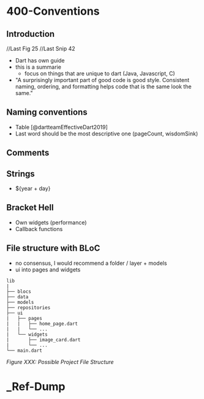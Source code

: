 # 400-Conventions
## Introduction
//Last Fig 25
//Last Snip 42

- Dart has own guide
- this is a summarie
  - focus on things that are unique to dart (Java, Javascript, C)
- "A surprisingly important part of good code is good style. Consistent naming, ordering, and formatting helps code that is the same look the same."

## Naming conventions
- Table [@dartteamEffectiveDart2019]
- Last word should be the most descriptive one (pageCount, wisdomSink)

## Comments

## Strings
- ${year + day}

## Bracket Hell 
- Own widgets (performance)
- Callback functions

## File structure with BLoC
- no consensus, I would recommend a folder / layer + models
- ui into pages and widgets

```
lib
|
├── blocs
├── data
├── models
├── repositories
├── ui 
|   ├── pages
|   |   ├── home_page.dart
|   |   └── ...
|   └── widgets
|       ├── image_card.dart
|       └── ...
└── main.dart
```
_Figure XXX: Possible Project File Structure_

# _Ref-Dump

